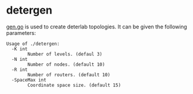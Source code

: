 # detergen

[gen.go](gen.go) is used to create deterlab topologies. It can be given the following parameters:

```
Usage of ./detergen:
  -K int
    	Number of levels. (defaul 3)
  -N int
    	Number of nodes. (default 10)
  -R int
    	Number of routers. (default 10)
  -SpaceMax int
    	Coordinate space size. (default 15)

```
